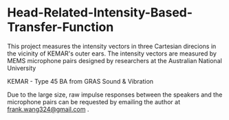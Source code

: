 # Head-Related-Intensity-Based-Transfer-Function

This project measures the intensity vectors in three Cartesian direcions in the vicinity of KEMAR's outer ears. The intensity vectors are measured by MEMS microphone pairs designed by researchers at the Australian National University

KEMAR - Type 45 BA from GRAS Sound & Vibration


Due to the large size, raw impulse responses between the speakers and the microphone pairs can be requested by emailing the author at frank.wang324@gmail.com . 
